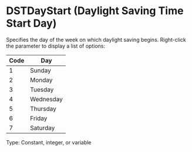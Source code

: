 # DSTDayStart (Daylight Saving Time Start Day)

Specifies the day of the week on which daylight saving begins. Right-click the parameter to display a list of options:

| Code | Day       |
| ---- | --------- |
| 1    | Sunday    |
| 2    | Monday    |
| 3    | Tuesday   |
| 4    | Wednesday |
| 5    | Thursday  |
| 6    | Friday    |
| 7    | Saturday  |

Type: Constant, integer, or variable
